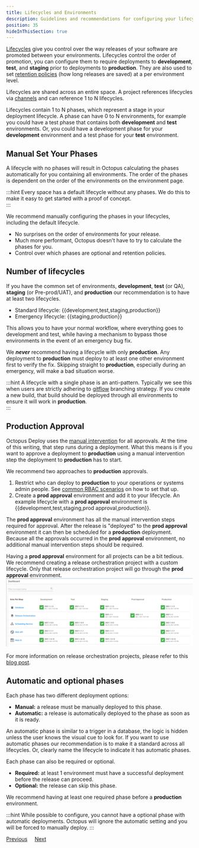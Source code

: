 ```yaml
---
title: Lifecycles and Environments
description: Guidelines and recommendations for configuring your lifecycles to control the flow to your environments
position: 35
hideInThisSection: true
---
```


[Lifecycles](/docs/releases/lifecycles/index.md) give you control over the way releases of your software are promoted between your environments.  Lifecycles control the order of promotion, you can configure them to require deployments to **development**, **test**, and **staging** prior to deployments to **production**.  They are also used to set [retention policies](/docs/administration/retention-policies/index.md) (how long releases are saved) at a per environment level.

Lifecycles are shared across an entire space.  A project references lifecycles via [channels](/docs/releases/channels/index.md) and can reference 1 to N lifecycles.

Lifecycles contain 1 to N phases, which represent a stage in your deployment lifecycle.  A phase can have 0 to N environments, for example you could have a test phase that contains both **development** and **test** environments. Or, you could have a development phase for your **development** environment and a test phase for your **test** environment.  

## Manual Set Your Phases

A lifecycle with no phases will result in Octopus calculating the phases automatically for you containing all environments.  The order of the phases is dependent on the order of the environments on the environment page.    

:::hint
Every space has a default lifecycle without any phases.  We do this to make it easy to get started with a proof of concept.   
:::

We recommend manually configuring the phases in your lifecycles, including the default lifecycle.  

- No surprises on the order of environments for your release.
- Much more performant, Octopus doesn't have to try to calculate the phases for you.
- Control over which phases are optional and retention policies.

## Number of lifecycles

If you have the common set of environments, **development**, **test** (or QA), **staging** (or Pre-prod/UAT), and **production** our recommendation is to have at least two lifecycles.

- Standard lifecycle: {{development,test,staging,production}}
- Emergency lifecycle: {{staging,production}}

This allows you to have your normal workflow, where everything goes to development and test, while having a mechanism to bypass those environments in the event of an emergency bug fix.  

We **_never_** recommend having a lifecycle with only **production**.  Any deployment to **production** must deploy to at least one other environment first to verify the fix.  Skipping straight to **production**, especially during an emergency, will make a bad situation worse.

:::hint
A lifecycle with a single phase is an anti-pattern.  Typically we see this when users are strictly adhering to [gitflow](https://www.atlassian.com/git/tutorials/comparing-workflows/gitflow-workflow) branching strategy.  If you create a new build, that build should be deployed through all environments to ensure it will work in **production**.  
:::

## Production Approval

Octopus Deploy uses the [manual intervention](docs/projects/built-in-step-templates/manual-intervention-and-approvals.md) for all approvals.  At the time of this writing, that step runs during a deployment.  What this means is if you want to approve a deployment to **production** using a manual intervention step the deployment to **production** has to start.

We recommend two approaches to **production** approvals.

1. Restrict who can deploy to **production** to your operations or systems admin people.  See [common RBAC scenarios](/docs/getting-started/best-practices/users-roles-and-teams.md) on how to set that up.
2. Create a **prod approval** environment and add it to your lifecycle.  An example lifecycle with a **prod approval** environment is {{development,test,staging,prod approval,production}}.

The **prod approval** environment has all the manual intervention steps required for approval.  After the release is "deployed" to the  **prod approval** environment it can then be scheduled for a **production** deployment.  Because all the approvals occurred in the **prod approval** environment, no additional manual intervention steps should be required.

Having a **prod approval** environment for all projects can be a bit tedious.  We recommend creating a release orchestration project with a custom lifecycle.  Only that release orchestration project will go through the **prod approval** environment.
![project and project groups](images/projects-and-project-groups.png)

For more information on release orchestration projects, please refer to this [blog post](https://octopus.com/blog/release-management-with-octopus).

## Automatic and optional phases

Each phase has two different deployment options:

- **Manual:** a release must be manually deployed to this phase.
- **Automatic:** a release is automatically deployed to the phase as soon as it is ready.

An automatic phase is similar to a trigger in a database, the logic is hidden unless the user knows the visual cue to look for.  If you want to use automatic phases our recommendation is to make it a standard across all lifecycles.  Or, clearly name the lifecycle to indicate it has automatic phases.  

Each phase can also be required or optional.  

- **Required:** at least 1 environment must have a successful deployment before the release can proceed.
- **Optional:** the release can skip this phase.

We recommend having at least one required phase before a **production** environment.

:::hint
While possible to configure, you cannot have a optional phase with automatic deployments.  Octopus will ignore the automatic setting and you will be forced to manually deploy.
:::

<span><a class="btn btn-secondary" href="/docs/getting-started/best-practices/environments-and-deployment-targets">Previous</a></span>&nbsp;&nbsp;&nbsp;&nbsp;&nbsp;<span><a class="btn btn-success" href="/docs/getting-started/best-practices/worker-configuration">Next</a></span>